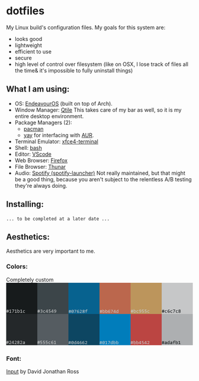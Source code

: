 # dotfiles
My Linux build's configuration files.  My goals for this system are:
- looks good
- lightweight
- efficient to use
- secure
- high level of control over filesystem (like on OSX, I lose track of files all the time& it's impossible to fully uninstall things)

## What I am using:
- OS: [EndeavourOS](https://endeavouros.com/) (built on top of Arch).
- Window Manager: [Qtile](https://qtile.org/) This takes care of my bar as well, so it is my entire desktop environment.
- Package Managers (2):
  - [pacman](https://archlinux.org/pacman/)
  - [yay](https://github.com/Jguer/yay) for interfacing with [AUR](https://aur.archlinux.org/).
- Terminal Emulator: [xfce4-terminal](https://docs.xfce.org/apps/terminal/start)
- Shell: [bash](https://en.wikipedia.org/wiki/Bash_(Unix_shell))
- Editor: [VScode](https://code.visualstudio.com/)
- Web Browser: [Firefox](https://www.mozilla.org/en-US/firefox/new/)
- File Browser: [Thunar](https://wiki.archlinux.org/title/thunar)
- Audio: [Spotify (spotify-launcher)](https://archlinux.org/packages/extra/x86_64/spotify-launcher/) Not really maintained, but that might be a good thing, because you aren't subject to the relentless A/B testing they're always doing.

## Installing:
```shell
... to be completed at a later date ...
```

## Aesthetics:
Aesthetics are very important to me.
### Colors:
Completely custom
![Custom Color Palette](./Projects/config_assets/colors/colors_01.png)
### Font:
[Input](https://input.djr.com/license/) by David Jonathan Ross

